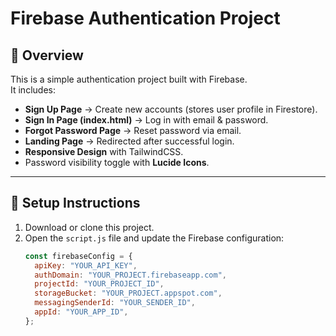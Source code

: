# Firebase Authentication Project

## 📌 Overview

This is a simple authentication project built with Firebase.  
It includes:

- **Sign Up Page** → Create new accounts (stores user profile in Firestore).
- **Sign In Page (index.html)** → Log in with email & password.
- **Forgot Password Page** → Reset password via email.
- **Landing Page** → Redirected after successful login.
- **Responsive Design** with TailwindCSS.
- Password visibility toggle with **Lucide Icons**.

---

## 🚀 Setup Instructions

1. Download or clone this project.
2. Open the `script.js` file and update the Firebase configuration:
   ```javascript
   const firebaseConfig = {
     apiKey: "YOUR_API_KEY",
     authDomain: "YOUR_PROJECT.firebaseapp.com",
     projectId: "YOUR_PROJECT_ID",
     storageBucket: "YOUR_PROJECT.appspot.com",
     messagingSenderId: "YOUR_SENDER_ID",
     appId: "YOUR_APP_ID",
   };
   ```
